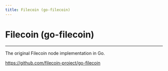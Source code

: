 ```yaml
---
title: Filecoin (go-filecoin)
---
```


# Filecoin (go-filecoin)
---

The original Filecoin node implementation in Go.

https://github.com/filecoin-project/go-filecoin